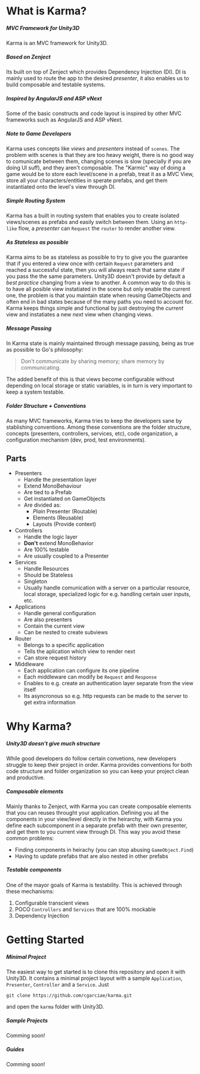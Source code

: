 # What is Karma?
##### MVC Framework for Unity3D
Karma is an MVC framework for Unity3D.

##### Based on Zenject
Its built on top of Zenject which provides Dependency Injection (DI). DI is mainly used to route the app to the desired *presenter*, it also enables us to build composable and testable systems.

##### Inspired by AngularJS and ASP vNext
Some of the basic constructs and code layout is inspired by other MVC frameworks such as AngularJS and ASP vNext.

##### Note to Game Developers
Karma uses concepts like *views* and *presenters* instead of `scenes`. The problem with scenes is that they are too heavy weight, there is no good way to comunicate between them, changing scenes is slow (specially if you are doing UI suff), and they aren't composable. 
The "Karmic" way of doing a game would be to store each level/scene in a prefab, treat it as a MVC View, store all your characters/entities in sperate prefabs, and get them instantiated onto the level's view through DI.

##### Simple Routing System
Karma has a built in routing system that enables you to create isolated views/scenes as prefabs and easily switch between them. Using an `http-like` flow, a *presenter* can `Request` the `router` to render another view.

##### As Stateless as possible
Karma aims to be as stateless as possible to try to give you the guarantee that if you entered a view once with certain `Request` parameters and reached a successful state, then you will always reach that same state if you pass the the same parameters. Unity3D doesn't provide by default a *best practice* changing from a view to another. A common way to do this is to have all posible view instatiated in the scene but only enable the current one, the problem is that you maintain state when reusing GameObjects and often end in bad states because of the many paths you need to account for. Karma keeps things simple and functional by just destroying the *current* view and instatiates a new *next* view when changing views.

##### Message Passing
In Karma state is mainly maintained through message passing, being as true as possible to Go's philosophy:

>Don't communicate by sharing memory; share memory by communicating.

The added benefit of this is that views become configurable without depending on local storage or static variables, is in turn is very important to keep a system testable.

##### Folder Structure + Conventions
As many MVC frameworks, Karma tries to keep the developers sane by stablishing conventions. Among these conventions are the folder structure, concepts (presenters, controllers, services, etc), code organization, a configuration mechanism (dev, prod, test environments).

## Parts
* Presenters
    - Handle the presentation layer
    - Extend MonoBehaviour
    - Are tied to a Prefab
    - Get instantiated on GameObjects
    - Are divided as:
        + *Plain* Presenter (Routable)
        + Elements (Reusable)
        + Layouts (Provide context)
* Controllers
    - Handle the logic layer
    - **Don't** extend MonoBehavior
    - Are 100% testable
    - Are usually coupled to a Presenter
* Services
    - Handle Resources
    - Should be Stateless
    - Singleton
    - Usually handle comunication with a server on a particular resource, local storage, specialized logic for e.g. handling certain user inputs, etc.
* Applications
    - Handle general configuration
    - Are also presenters
    - Contain the current view
    - Can be nested to create subviews
* Router
    - Belongs to a specific application
    - Tells the aplication which view to render next
    - Can store request history
* Middleware
    - Each application can configure its one pipeline
    - Each middleware can modify be `Request` and `Response`
    - Enables to e.g. create an authentication layer separate from the view itself
    - Its asyncronous so e.g. http requests can be made to the server to get extra information

# Why Karma?
##### Unity3D doesn't give much structure
While good developers do follow certain convetions, new developers struggle to keep their project in order. Karma provides conventions for both code structure and folder organization so you can keep your project clean and productive.
##### Composable elements
Mainly thanks to Zenject, with Karma you can create composable elements that you can reuses throught your application. Defining you all the components in your view/level directly in the heirarchy, with Karma you define each subcomponent in a separate prefab with their own presenter, and get them to you current view through DI. This way you avoid these common problems:
* Finding components in heirachy (you can stop abusing `GameObject.Find`)
* Having to update prefabs that are also nested in other prefabs

##### Testable components
One of the mayor goals of Karma is testability. This is achieved through these mechanisms:
1. Configurable transcient views
2. POCO `Controllers` and `Services` that are 100% mockable
3. Dependency Injection

# Getting Started
##### Minimal Project
The easiest way to get started is to clone this repository and open it with Unity3D. It contains a minimal project layout with a sample `Application`, `Presenter`, `Controller` and a `Service`. Just

```
git clone https://github.com/cgarciae/karma.git
```

and open the `karma` folder with Unity3D.

##### Sample Projects
Comming soon!

##### Guides
Comming soon!

